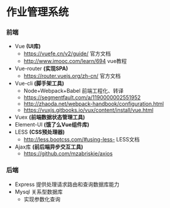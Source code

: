 # 作业管理系统

### 前端

+ Vue                                                    			**(UI库)**
  + https://vuefe.cn/v2/guide/     			官方文档
  + http://www.imooc.com/learn/694             vue教程
+ Vue-router                                                             **(实现SPA)**
  + https://router.vuejs.org/zh-cn/                   官方文档
+ Vue-cli                                                                    **(脚手架工具)**
  + Node+Webpack+Babel                                前端工程化、转译
  + https://segmentfault.com/a/1190000002551952
  + http://zhaoda.net/webpack-handbook/configuration.html
  + https://vuxjs.gitbooks.io/vux/content/install/vue.html
+ Vuex                                                                       **(前端数据状态管理工具)**
+ Element-UI                                                            **(饿了么Vue组件库)**
+ LESS                                                                        **(CSS预处理器)**
  + http://less.bootcss.com/#using-less-         LESS文档
+ Ajax库                                                                     **(前后端异步交互工具)**
  + https://github.com/mzabriskie/axios

### 后端

+ Express								         提供处理请求路由和查询数据库能力
+ Mysql                                                                      关系型数据库
  + 实现参数化查询

